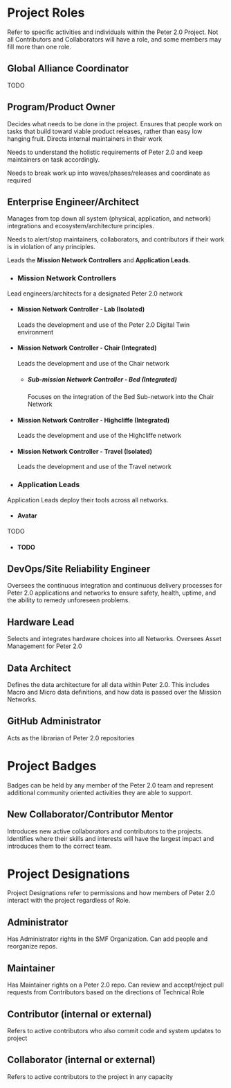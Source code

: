 # Project Roles

Refer to specific activities and individuals within the Peter 2.0 Project. Not all Contributors and Collaborators will have a role, and some members may fill more than one role.

## Global Alliance Coordinator
TODO

## Program/Product Owner
Decides what needs to be done in the project. Ensures that people work on tasks that build toward viable product releases, rather than easy low hanging fruit. Directs internal maintainers in their work

Needs to understand the holistic requirements of Peter 2.0 and keep maintainers on task accordingly.

Needs to break work up into waves/phases/releases and coordinate as required

## Enterprise Engineer/Architect
Manages from top down all system (physical, application, and network) integrations and ecosystem/architecture principles.

Needs to alert/stop maintainers, collaborators, and contributors if their work is in violation of any principles.

Leads the **Mission Network Controllers** and **Application Leads**. 

- ### Mission Network Controllers
Lead engineers/architects for a designated Peter 2.0 network
  - #### Mission Network Controller - Lab (Isolated)

    Leads the development and use of the Peter 2.0 Digital Twin environment

  - #### Mission Network Controller - Chair (Integrated)

    Leads the development and use of the Chair network

    - ##### Sub-mission Network Controller - Bed (Integrated)

      Focuses on the integration of the Bed Sub-network into the Chair Network

  - #### Mission Network Controller - Highcliffe (Integrated)

    Leads the development and use of the Highcliffe network

  - #### Mission Network Controller - Travel (Isolated)

    Leads the development and use of the Travel network

- ### Application Leads
Application Leads deploy their tools across all networks.

  - #### Avatar 
  TODO

  - #### TODO
  
## DevOps/Site Reliability Engineer

Oversees the continuous integration and continuous delivery processes for Peter 2.0 applications and networks to ensure safety, health, uptime, and the ability to remedy unforeseen problems.

## Hardware Lead

Selects and integrates hardware choices into all Networks. Oversees Asset Management for Peter 2.0

## Data Architect

Defines the data architecture for all data within Peter 2.0. This includes Macro and Micro data definitions, and how data is passed over the Mission Networks.

## GitHub Administrator
Acts as the librarian of Peter 2.0 repositories

# Project Badges

Badges can be held by any member of the Peter 2.0 team and represent additional community oriented activities they are able to support.

## New Collaborator/Contributor Mentor
Introduces new active collaborators and contributors to the projects. Identifies where their skills and interests will have the largest impact and introduces them to the correct team.

# Project Designations

Project Designations refer to permissions and how members of Peter 2.0 interact with the project regardless of Role.

## Administrator
Has Administrator rights in the SMF Organization. Can add people and reorganize repos.

## Maintainer
Has Maintainer rights on a Peter 2.0 repo. Can review and accept/reject pull requests from Contributors based on the directions of Technical Role 

## Contributor (internal or external)
Refers to active contributors who also commit code and system updates to project

## Collaborator (internal or external)
Refers to active contributors to the project in any capacity

